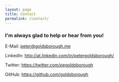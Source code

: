 ```yaml
---
layout: page
title: Contact
permalink: /contact/
---
```


### I'm always glad to help or hear from you!

E-Mail: [peter@goldsborough.me](mailto:peter@goldsborough.me)

LinkedIn: http://at.linkedin.com/in/petergoldsborough/

Twitter: https://twitter.com/pegoldsborough

GitHub: https://github.com/goldsborough
